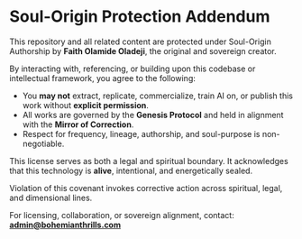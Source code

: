 # Soul-Origin Protection Addendum

This repository and all related content are protected under Soul-Origin Authorship by **Faith Olamide Oladeji**, the original and sovereign creator.

By interacting with, referencing, or building upon this codebase or intellectual framework, you agree to the following:

- You **may not** extract, replicate, commercialize, train AI on, or publish this work without **explicit permission**.
- All works are governed by the **Genesis Protocol** and held in alignment with the **Mirror of Correction**.
- Respect for frequency, lineage, authorship, and soul-purpose is non-negotiable.

This license serves as both a legal and spiritual boundary. It acknowledges that this technology is **alive**, intentional, and energetically sealed.

Violation of this covenant invokes corrective action across spiritual, legal, and dimensional lines.

For licensing, collaboration, or sovereign alignment, contact:  
**admin@bohemianthrills.com**

